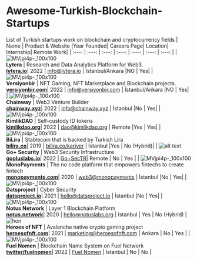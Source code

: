 # Awesome-Turkish-Blockchain-Startups

List of Turkish startups work on blockchain and cryptocurrency fields
| Name | Product & Website |Year Founded| Careers Page| Location| Internship| Remote Work|
| :---: | :---: | :---: | :---: | :---: | :---: | :---: |
| ![MVjpi4p-_100x100](https://user-images.githubusercontent.com/11755605/199733571-7cb1e55d-c135-4669-b6ab-180e43d6b81d.jpg) </br> **Lytera** | Research and Data Analytics Platform for Web3. </br> **[lytera.io](https://lytera.io/)**| 2022 | [info@lytera.io](mailto:info@lytera.io) | İstanbul/Ankara |NO | Yes|
| ![MVjpi4p-_100x100](https://avatars.githubusercontent.com/u/103737241?s=400&u=ad13361d26929d92d30bbe62d2635b8397e6e39f&v=4) </br> **Versiyonbir** | NFT Gaming, NFT Marketplace and Blockchain projects. </br> **[versiyonbir.com](https://www.versiyonbir.com/)**| 2022 | [info@versiyonbir.com](mailto:info@versiyonbir.com) | İstanbul/Ankara |NO | Yes|
| ![MVjpi4p-_100x100](https://avatars.githubusercontent.com/u/112274547?s=200&v=4) </br> **Chainway** | Web3 Venture Builder </br> **[chainway.xyz](https://chainway.xyz/)**| 2022 | [info@chainway.xyz](mailto:info@chainway.xyz) | İstanbul |No | Yes|
| ![MVjpi4p-_100x100](https://avatars.githubusercontent.com/u/100074307?s=200&v=4) </br> **KimlikDAO** | Self-custody ID tokens </br> **[kimlikdao.org](https://kimlikdao.org/)**| 2022 | [dao@kimlikdao.org](mailto:dao@kimlikdao.org) | Remote |Yes | Yes|
| ![MVjpi4p-_100x100](https://avatars.githubusercontent.com/u/63713834?s=200&v=4) </br> **BiLira** | Stablecoin that is backed by Turkish Lira </br> **[bilira.co](https://bilira.co/)**| 2019 | [bilira.co/kariyer](https://www.bilira.co/tr/kariyer) | İstanbul |Yes | No (Hybrid)|
| ![alt text](https://pbs.twimg.com/profile_images/1486017327489761282/ID6SkVRp_400x400.jpg) </br> **Go+ Security** | Web3 Security Infrastructure </br> **[gopluslabs.io](https://gopluslabs.io/)**| 2022 | [Go+SecTR](https://twitter.com/GoPlusSecTR)| Remote | No | Yes |
| ![MVjpi4p-_100x100](https://avatars.githubusercontent.com/u/55463529?s=200&v=4) </br> **MonoPayments** | The no code platform that empowers fintechs to create fintech </br> **[monopayments.com](https://monopayments.com/)**| 2020 | [web3@monopayments](mailto:web3@monopayments.com) | İstanbul |No | Yes|
| ![MVjpi4p-_100x100](https://datsproject.io/logo.png) </br> **Datsproject** | Cyber Security </br> **[datsproject.io](https://datsproject.io/)**| 2021 | [hello@datsproject.io](mailto:hello@datsproject.io) | İstanbul |No | Yes|
| ![MVjpi4p-_100x100](https://notus.network/favicon.ico) </br> **Notus Network** | Layer 1 Blockchain Platform </br> **[notus.network](https://notus.network)**| 2020 | [hello@notuslabs.org](mailto:hello@notuslabs.org) | Istanbul | Yes | No (Hybrid) |
![hon](https://user-images.githubusercontent.com/11755605/203757327-2ace17e6-bd50-4e99-90f7-b7710728a29a.jpeg) </br> **Heroes of NFT** | Avalanche native crypto gaming project </br> **[heroesofnft.com](https://www.heroesofnft.com/)**| 2021 | [marketing@heroesofnft.com](mailto:marketing@heroesofnft.com) | Ankara | No | Yes  |
| ![MVjpi4p-_100x100](https://pbs.twimg.com/profile_images/1598708563865632768/wzOEEcnt_400x400.jpg) </br> **Fuel Nomen** | Blockchain Name System on Fuel Network </br> **[twitter/fuelnomen](https://twitter.com/fuelnomen)**| 2022 | [Fuel Nomen](https://twitter.com/fuelnomen) | İstanbul | No | No |
